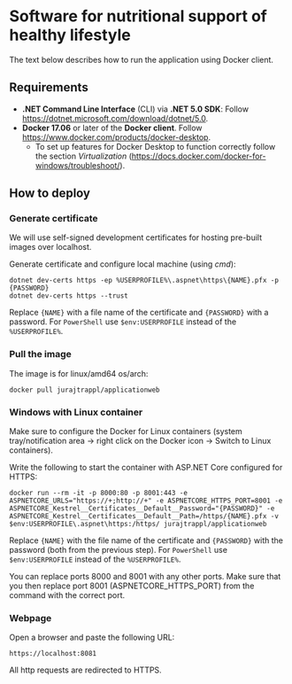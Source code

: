 # Software for nutritional support of healthy lifestyle

The text below describes how to run the application using Docker client.

## Requirements

- **.NET Command Line Interface** (CLI) via **.NET 5.0 SDK**: Follow https://dotnet.microsoft.com/download/dotnet/5.0.
- **Docker 17.06** or later of the **Docker client**. Follow https://www.docker.com/products/docker-desktop.
  - To set up features for Docker Desktop to function correctly follow the section *Virtualization* (https://docs.docker.com/docker-for-windows/troubleshoot/).

## How to deploy

### Generate certificate

We will use self-signed development certificates for hosting pre-built images over localhost.

Generate certificate and configure local machine (using *cmd*):

```
dotnet dev-certs https -ep %USERPROFILE%\.aspnet\https\{NAME}.pfx -p {PASSWORD}
dotnet dev-certs https --trust
```

Replace `{NAME}` with a file name of the certificate and `{PASSWORD}` with a password. For `PowerShell` use `$env:USERPROFILE` instead of the `%USERPROFILE%`.

### Pull the image

The image is for linux/amd64 os/arch:

```
docker pull jurajtrappl/applicationweb
```

### Windows with Linux container

Make sure to configure the Docker for Linux containers (system tray/notification area -> right click on the Docker icon -> Switch to Linux containers).

Write the following to start the container with ASP.NET Core configured for HTTPS:

```
docker run --rm -it -p 8000:80 -p 8001:443 -e ASPNETCORE_URLS="https://+;http://+" -e ASPNETCORE_HTTPS_PORT=8001 -e ASPNETCORE_Kestrel__Certificates__Default__Password="{PASSWORD}" -e ASPNETCORE_Kestrel__Certificates__Default__Path=/https/{NAME}.pfx -v $env:USERPROFILE\.aspnet\https:/https/ jurajtrappl/applicationweb
```

Replace `{NAME}` with the file name of the certificate and `{PASSWORD}` with the password (both from the previous step). For `PowerShell` use `$env:USERPROFILE` instead of the `%USERPROFILE%`.

You can replace ports 8000 and 8001 with any other ports. Make sure that you then replace port 8001 (ASPNETCORE_HTTPS_PORT) from the command with the correct port.

### Webpage

Open a browser and paste the following URL:

```
https://localhost:8081
```

All http requests are redirected to HTTPS.
